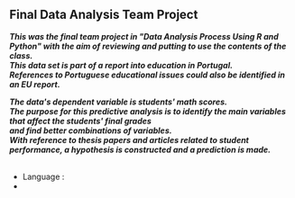 ## Final Data Analysis Team Project  

***This was the final team project in "Data Analysis Process Using R and Python" 
with the aim of reviewing and putting to use the contents of the class.***<br />
***This data set is part of a report into education in Portugal.<br />
References to Portuguese educational issues could also be identified in an EU report.***<br />

***The data's dependent variable is students' math scores.***<br />
***The purpose for this predictive analysis is to identify the main variables that affect the students' final grades <br />
and find better combinations of variables.*** <br />
***With reference to thesis papers and articles related to student performance, a hypothesis is constructed and a prediction is made.***<br />
<br/>

<!-- <R과 파이썬을 활용한 데이터 분석 과정>에서 수업 내용의 복습과 활용을 목표로하여, 프로젝트를 수행했습니다. <br />
해당 데이터 셋은 포르투갈의 교육문제를 배경으로 수행된 연구의 데이터 일부입니다. <br />
EU 보고서에서도 포르투갈 교육 이슈에 관한 언급을 확인 할 수 있었습니다. <br />

주어진 데이터는 수학점수를 종속변수로 갖는 학생들의 자료입니다. <br />
학생들의 마지막 성적에 영향을 미치는 주요 변수를 확인하고 적합한 변수조합을 찾는 데에 분석 목적을 두었습니다. <br />
또한 학생 성적 수행과 관련한 논문, 기사 등의 내용을 참고하여 가설을 세운 뒤 검증해보는 방식으로 수행했습니다. -->

- Language : 
- 
